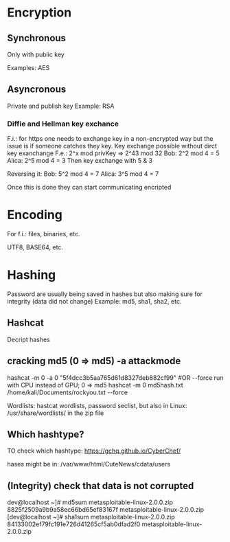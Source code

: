 
# Encryption

## Synchronous
Only with public key 

Examples: AES 

## Asyncronous
Private and publish key
Example: RSA

### Diffie and Hellman key exchance
F.i.: for https one needs to exchange key in a non-encrypted way but the issue is if someone catches they key.
Key exchange possible without dirct key exanchange 
F.e.: 2^x mod privKey => 2^43 mod 32 
Bob: 2^2 mod 4 = 5
Alica: 2^5 mod 4 = 3
Then key exchange with 5 & 3

Reversing it: 
Bob: 5^2 mod 4 = 7
Alica: 3^5 mod 4 = 7

Once this is done they can start communicating encripted

# Encoding
For f.i.: files, binaries, etc.

UTF8, BASE64, etc.

# Hashing
Password are usually being saved in hashes but also making sure for integrity (data did not change)
Example: md5, sha1, sha2, etc.

## Hashcat
Decript hashes

## cracking md5 (0 => md5) -a attackmode
hashcat -m 0 -a 0 "5f4dcc3b5aa765d61d8327deb882cf99"
#OR --force run with CPU instead of GPU; 0 => md5
hashcat -m 0 md5hash.txt /home/kali/Documents/rockyou.txt --force

Wordlists: hastcat wordlists, password seclist, but also in Linux: /usr/share/wordlists/ in the zip file

## Which hashtype?
TO check which hashtype: https://gchq.github.io/CyberChef/

hases might be in: /var/www/html/CuteNews/cdata/users

## (Integrity) check that data is not corrupted

dev@localhost ~]# md5sum metasploitable-linux-2.0.0.zip
8825f2509a9b9a58ec66bd65ef83167f  metasploitable-linux-2.0.0.zip
[dev@localhost ~]# sha1sum metasploitable-linux-2.0.0.zip
84133002ef79fc191e726d41265cf5ab0dfad2f0  metasploitable-linux-2.0.0.zip